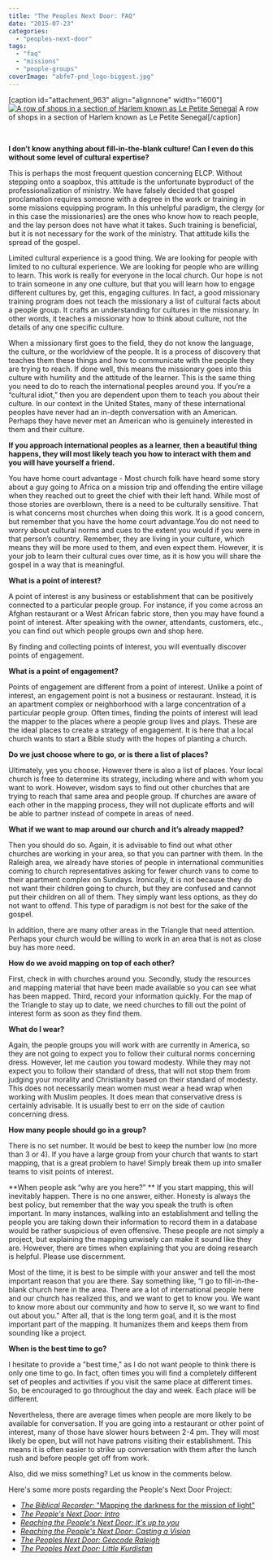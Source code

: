 ```yaml
---
title: "The Peoples Next Door: FAQ"
date: "2015-07-23"
categories: 
  - "peoples-next-door"
tags: 
  - "faq"
  - "missions"
  - "people-groups"
coverImage: "abfe7-pnd_logo-biggest.jpg"
---
```


\[caption id="attachment\_963" align="alignnone" width="1600"\][![A row of shops in a section of Harlem known as Le Petite Senegal](images/c5e0d-116thharlem01.jpg)](https://keelancook.files.wordpress.com/2020/08/c5e0d-116thharlem01.jpg) A row of shops in a section of Harlem known as Le Petite Senegal\[/caption\]

 

**I don’t know anything about fill-in-the-blank culture! Can I even do this without some level of cultural expertise?**

This is perhaps the most frequent question concerning ELCP. Without stepping onto a soapbox, this attitude is the unfortunate byproduct of the professionalization of ministry. We have falsely decided that gospel proclamation requires someone with a degree in the work or training in some missions equipping program. In this unhelpful paradigm, the clergy (or in this case the missionaries) are the ones who know how to reach people, and the lay person does not have what it takes. Such training is beneficial, but it is not necessary for the work of the ministry. That attitude kills the spread of the gospel.

Limited cultural experience is a good thing. We are looking for people with limited to no cultural experience. We are looking for people who are willing to learn. This work is really for everyone in the local church. Our hope is not to train someone in any one culture, but that you will learn how to engage different cultures by, get this, engaging cultures. In fact, a good missionary training program does not teach the missionary a list of cultural facts about a people group. It crafts an understanding for cultures in the missionary. In other words, it teaches a missionary how to think about culture, not the details of any one specific culture.

When a missionary first goes to the field, they do not know the language, the culture, or the worldview of the people. It is a process of discovery that teaches them these things and how to communicate with the people they are trying to reach. If done well, this means the missionary goes into this culture with humility and the attitude of the learner. This is the same thing you need to do to reach the international peoples around you. If you’re a “cultural idiot,” then you are dependent upon them to teach you about their culture. In our context in the United States, many of these international peoples have never had an in-depth conversation with an American. Perhaps they have never met an American who is genuinely interested in them and their culture.

**If you approach international peoples as a learner, then a beautiful thing happens, they will most likely teach you how to interact with them and you will have yourself a friend.**

You have home court advantage - Most church folk have heard some story about a guy going to Africa on a mission trip and offending the entire village when they reached out to greet the chief with their left hand. While most of those stories are overblown, there is a need to be culturally sensitive. That is what concerns most churches when doing this work. It is a good concern, but remember that you have the home court advantage.You do not need to worry about cultural norms and cues to the extent you would if you were in that person’s country. Remember, they are living in your culture, which means they will be more used to them, and even expect them. However, it is your job to learn their cultural cues over time, as it is how you will share the gospel in a way that is meaningful.

**What is a point of interest?**

A point of interest is any business or establishment that can be positively connected to a particular people group. For instance, if you come across an Afghan restaurant or a West African fabric store, then you may have found a point of interest. After speaking with the owner, attendants, customers, etc., you can find out which people groups own and shop here.

By finding and collecting points of interest, you will eventually discover points of engagement.

**What is a point of engagement?**

Points of engagement are different from a point of interest. Unlike a point of interest, an engagement point is not a business or restaurant. Instead, it is an apartment complex or neighborhood with a large concentration of a particular people group. Often times, finding the points of interest will lead the mapper to the places where a people group lives and plays. These are the ideal places to create a strategy of engagement. It is here that a local church wants to start a Bible study with the hopes of planting a church.

**Do we just choose where to go, or is there a list of places?**

Ultimately, yes you choose. However there is also a list of places. Your local church is free to determine its strategy, including where and with whom you want to work. However, wisdom says to find out other churches that are trying to reach that same area and people group. If churches are aware of each other in the mapping process, they will not duplicate efforts and will be able to partner instead of compete in areas of need.

**What if we want to map around our church and it’s already mapped?**

Then you should do so. Again, it is advisable to find out what other churches are working in your area, so that you can partner with them. In the Raleigh area, we already have stories of people in international communities coming to church representatives asking for fewer church vans to come to their apartment complex on Sundays. Ironically, it is not because they do not want their children going to church, but they are confused and cannot put their children on all of them. They simply want less options, as they do not want to offend. This type of paradigm is not best for the sake of the gospel.

In addition, there are many other areas in the Triangle that need attention. Perhaps your church would be willing to work in an area that is not as close buy has more need.

**How do we avoid mapping on top of each other?**

First, check in with churches around you. Secondly, study the resources and mapping material that have been made available so you can see what has been mapped. Third, record your information quickly. For the map of the Triangle to stay up to date, we need churches to fill out the point of interest form as soon as they find them.

**What do I wear?**

Again, the people groups you will work with are currently in America, so they are not going to expect you to follow their cultural norms concerning dress. However, let me caution you toward modesty. While they may not expect you to follow their standard of dress, that will not stop them from judging your morality and Christianity based on their standard of modesty. This does not necessarily mean women must wear a head wrap when working with Muslim peoples. It does mean that conservative dress is certainly advisable. It is usually best to err on the side of caution concerning dress.

**How many people should go in a group?**

There is no set number. It would be best to keep the number low (no more than 3 or 4). If you have a large group from your church that wants to start mapping, that is a great problem to have! Simply break them up into smaller teams to visit points of interest.

**When people ask “why are you here?” ** If you start mapping, this will inevitably happen. There is no one answer, either. Honesty is always the best policy, but remember that the way you speak the truth is often important. In many instances, walking into an establishment and telling the people you are taking down their information to record them in a database would be rather suspicious of even offensive. These people are not simply a project, but explaining the mapping unwisely can make it sound like they are. However, there are times when explaining that you are doing research is helpful. Please use discernment.

Most of the time, it is best to be simple with your answer and tell the most important reason that you are there. Say something like, “I go to fill-in-the-blank church here in the area. There are a lot of international people here and our church has realized this, and we want to get to know you. We want to know more about our community and how to serve it, so we want to find out about you." After all, that is the long term goal, and it is the most important part of the mapping. It humanizes them and keeps them from sounding like a project.

**When is the best time to go?**

I hesitate to provide a "best time," as I do not want people to think there is only one time to go. In fact, often times you will find a completely different set of peoples and activities if you visit the same place at different times. So, be encouraged to go throughout the day and week. Each place will be different.

Nevertheless, there are average times when people are more likely to be available for conversation. If you are going into a restaurant or other point of interest, many of those have slower hours between 2-4 pm. They will most likely be open, but will not have patrons visiting their establishment. This means it is often easier to strike up conversation with them after the lunch rush and before people get off from work.

Also, did we miss something? Let us know in the comments below.

Here's some more posts regarding the People's Next Door Project:

- [_The Biblical Recorder_: "Mapping the darkness for the mission of light"](http://www.brnow.org/News/May-2014/Mapping-the-darkness-for-the-mission-of-light)
- _[The People's Next Door: Intro](http://cgcs.sebts.edu/index.php/the-peoples-next-door/)_
- [_Reaching the People's Next Door: It's up to you_](http://cgcs.sebts.edu/index.php/reaching-the-peoples-next-door-its-up-to-you/)
- [_Reaching the People's Next Door: Casting a Vision_](http://cgcs.sebts.edu/index.php/casting-a-vision/)
- [_The Peoples Next Door: Geocode Raleigh_](http://cgcs.sebts.edu/index.php/geocoderdu/)
- [_The Peoples Next Door: Little Kurdistan_](http://cgcs.sebts.edu/index.php/little-kurdistan-2/)
